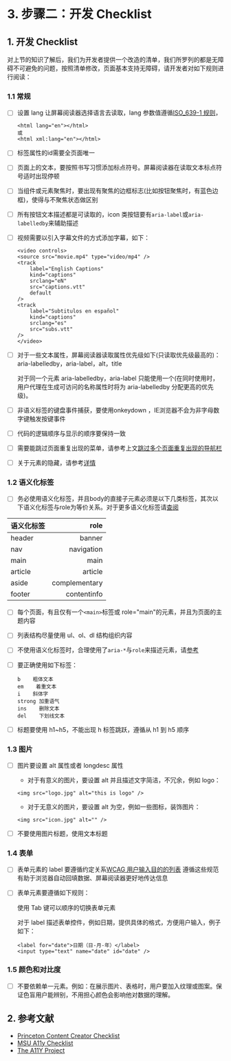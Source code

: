 # 3. 步骤二：开发 Checklist

## 1. 开发 Checklist

对上节的知识了解后，我们为开发者提供一个改造的清单，我们所罗列的都是无障碍不可避免的问题，按照清单修改，页面基本支持无障碍，请开发者对如下规则进行阅读：

### 1.1 常规

* [ ] 设置 lang 让屏幕阅读器选择语言去读取，lang 参数值遵循[ISO\_639-1 规则](https://zh.wikipedia.org/wiki/ISO_639-1)，

  ```markup
  <html lang="en"></html>
  或
  <html xml:lang="en"></html>
  ```

* [ ] 标签属性的id需要全页面唯一
* [ ] 页面上的文本，要按照书写习惯添加标点符号。屏幕阅读器在读取文本标点符号适时出现停顿
* [ ] 当组件或元素聚焦时，要出现有聚焦的边框标志\(比如按钮聚焦时，有蓝色边框\)，使得与不聚焦状态做区别
* [ ] 所有按钮文本描述都是可读取的，icon 类按钮要有`aria-label`或`aria-labelledby`来辅助描述
* [ ] 视频需要以引入字幕文件的方式添加字幕，如下：

  ```markup
  <video controls>
  <source src="movie.mp4" type="video/mp4" />
  <track
      label="English Captions"
      kind="captions"
      srclang="eN"
      src="captions.vtt"
      default
  />
  <track
      label="Subtitulos en español"
      kind="captions"
      srclang="es"
      src="subs.vtt"
  />
  </video>
  ```

* [ ] 对于一些文本属性，屏幕阅读器读取属性优先级如下\(只读取优先级最高的\)：aria-labelledby，aria-label，alt，title

  对于同一个元素 aria-labelledby，aria-label 只能使用一个\(在同时使用时，用户代理在生成可访问的名称属性时将为 aria-labelledby 分配更高的优先级\)。

* [ ] 非语义标签的键盘事件捕获，要使用onkeydown ，IE浏览器不会为非字母数字键触发按键事件
* [ ] 代码的逻辑顺序与显示的顺序要保持一致
* [ ] 需要能跳过页面重复出现的菜单，请参考上文[跳过多个页面重复出现的导航栏](https://github.com/nianxiongdi/forbook/tree/28ca0c3737f1456d49ce0317d740f91416541871/site/zh-cn/a11y/content-creation-link/page1.md)
* [ ] 关于元素的隐藏，请参考[详情](content-creation/page2.md)

### 1.2 语义化标签

* [ ] 务必使用语义化标签，并且body的直接子元素必须是以下几类标签，其次以下语义化标签与role为等价关系。对于更多语义化标签请[查阅](https://developer.mozilla.org/en-US/docs/Web/HTML/Element)

| 语义化标签 | role |
| :--- | ---: |
| header | banner |
| nav | navigation |
| main | main |
| article | article |
| aside | complementary |
| footer | contentinfo |

* [ ] 每个页面，有且仅有一个`<main>`标签或 role="main"的元素，并且为页面的主题内容
* [ ] 列表结构尽量使用 ul、ol、dl 结构组织内容
* [ ] 不使用语义化标签时，合理使用了`aria-*`与`role`来描述元素，请[参考](../yi-bei-jing-jie-shao/wai-aria.md)
* [ ] 要正确使用如下标签：

  ```text
  b    粗体文本
  em    着重文本
  i    斜体字
  strong 加重语气
  ins    删除文本
  del    下划线文本
  ```

* [ ] 标题要使用 h1~h5，不能出现 h 标签跳跃，遵循从 h1 到 h5 顺序

### 1.3 图片

* [ ] 图片要设置 alt 属性或者 longdesc 属性

  * 对于有意义的图片，要设置 alt 并且描述文字简洁，不冗余，例如 logo：

  ```markup
  <img src="logo.jpg" alt="this is logo" />
  ```

  * 对于无意义的图片，要设置 alt 为空，例如一些图标，装饰图片：

  ```markup
  <img src="icon.jpg" alt="" />
  ```

* [ ] 不要使用图片标题，使用文本标题

### 1.4 表单

* [ ] 表单元素的 label 要遵循约定关系[WCAG 用户输入目的的列表](https://w3c.github.io/WCAG21-zh/index.html#input-purposes) 遵循这些规范有助于浏览器自动回填数据、屏幕阅读器更好地传达信息
* [ ] 表单元素要遵循如下规则：

  使用 Tab 键可以顺序的切换表单元素

  对于 label 描述表单控件，例如日期，提供具体的格式，方便用户输入，例子如下：

  ```markup
  <label for="date">日期（日-月-年）</label>
  <input type="text" name="date" id="date" />
  ```

### 1.5 颜色和对比度

* [ ] 不要依赖单一元素。例如：在展示图片、表格时，用户要加入纹理或图案。保证色盲用户能辨别，不用担心颜色会影响他对数据的理解。

## 2. 参考文献

* [Princeton Content Creator Checklist](https://ux.princeton.edu/accessibility/accessibility-checklist)
* [MSU A11y Checklist](https://webaccess.msu.edu/Help_and_Resources/checklist.html)
* [The A11Y Project](https://a11yproject.com/)

